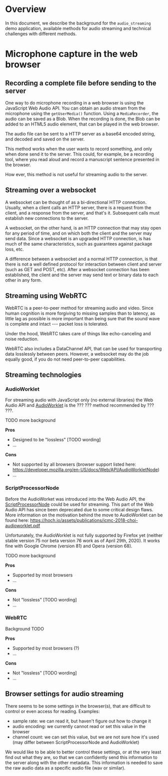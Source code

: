 # Overview

In this document, we describe the background for the `audio_streaming` demo application, available methods for audio streaming and technical challenges with different methods.

# Microphone capture in the web browser

## Recording a complete file before sending to the server

One way to do microphone recording in a web browser is using the JavaScript Web Audio API. You can obtain an audio stream from the microphone using the `getUserMedia()` function. Using a `MediaRecorder`, the audio can be saved as a Blob. When the recording is done, the Blob can be added to an HTML5 audio element, that can be played in the web browser.

The audio file can be sent to a HTTP server as a base64 encoded string, and decoded and saved on the server.

This method works when the user wants to record something, and only when done send it to the server. This could, for example, be a recording tool, where you read aloud and record a manuscript sentence presented in the browser.

How ever, this method is not useful for streaming audio to the server.



## Streaming over a websocket

A websocket can be thought of as a bi-directional HTTP connection. Usually, when a client calls an HTTP server, there is a request from the client, and a response from the server, and that's it. Subsequent calls must establish new connections to the server.

A websocket, on the other hand, is an HTTP connection that may stay open for any period of time, and on which both the client and the server may send data. Since a websocket is an upgraded HTTP connection, is has much of the same characteristics, such as guarantees against package loss, etc.

A difference between a websocket and a normal HTTP connection, is that there is not a well defined protocol for interaction between client and server (such as GET and POST, etc). After a websocket connection has been established, the client and the server may send text or binary data to each other in any form.


## Streaming using WebRTC

WebRTC is a peer-to-peer method for streaming audio and video. Since human cognition is more forgiving to missing samples than to latency, as little lag as possible is more important than being sure that the sound wave is complete and intact --- packet loss is tolerated.

Under the hood, WebRTC takes care of things like echo-canceling and noise reduction.

WebRTC also includes a DataChannel API, that can be used for transporting data losslessly between peers. However, a websocket may do the job equally good, if you do not need peer-to-peer capabilities.


## Streaming technologies


### AudioWorklet

For streaming audio with JavaScript only (no external libraries) the Web Audio API and [AudioWorklet](https://developer.mozilla.org/en-US/docs/Web/API/AudioWorklet) is the ??? ??? method recommended by ??? ???.

TODO more background


**Pros**
* Designed to be "lossless" [TODO wording]
* ...

**Cons**
* Not supported by all browsers (browser support listed here: https://developer.mozilla.org/en-US/docs/Web/API/AudioWorkletNode)
* ...

### ScriptProcessorNode

Before the AudioWorket was introduced into the Web Audio API, the [ScriptProcessorNode](https://developer.mozilla.org/en-US/docs/Web/API/ScriptProcessorNode) could be used for streaming. This part of the Web Audio API has since been deprecated due to some critical design flaws. More information on the motivation behind the move to AudioWorklet can be found here: https://hoch.io/assets/publications/icmc-2018-choi-audioworklet.pdf

Unfortunately, the AudioWorklet is not fully supported by Firefox yet (neither stable version 75 nor beta version 76 work as of April 29th, 2020). It works fine with Google Chrome (version 81) and Opera (version 68).

TODO more background

**Pros**
* Supported by most browsers
* ...

**Cons**
* Not "lossless" [TODO wording]
* ...


### WebRTC

Background TODO

**Pros**
* Supported by most browsers (?)
* ...

**Cons**
* Not "lossless" [TODO wording]
* ...



## Browser settings for audio streaming

There seems to be some settings in the browser(s), that are difficult to control or even access for reading. Examples:

* sample rate: we can read it, but haven't figure out how to change it
* audio encoding: we currently cannot read or set this value in the browser
* channel count: we can set this value, but we are not sure how it's used (may differ between ScriptProcessorNode and AudioWorklet)

We would like to be able to better control these settings, or at the very least find out what they are, so that we can confidently send this information to the server along with the other metadata. This information is needed to save the raw audio data as a specific audio file (wav or similar).
